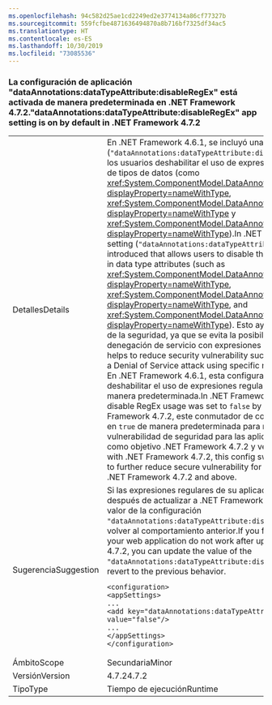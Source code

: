 ```yaml
---
ms.openlocfilehash: 94c582d25ae1cd2249ed2e3774134a86cf77327b
ms.sourcegitcommit: 559fcfbe4871636494870a8b716bf7325df34ac5
ms.translationtype: HT
ms.contentlocale: es-ES
ms.lasthandoff: 10/30/2019
ms.locfileid: "73085536"
---
```

### <a name="dataannotationsdatatypeattributedisableregex-app-setting-is-on-by-default-in-net-framework-472"></a><span data-ttu-id="4e230-101">La configuración de aplicación "dataAnnotations:dataTypeAttribute:disableRegEx" está activada de manera predeterminada en .NET Framework 4.7.2.</span><span class="sxs-lookup"><span data-stu-id="4e230-101">"dataAnnotations:dataTypeAttribute:disableRegEx" app setting is on by default in .NET Framework 4.7.2</span></span>

|   |   |
|---|---|
|<span data-ttu-id="4e230-102">Detalles</span><span class="sxs-lookup"><span data-stu-id="4e230-102">Details</span></span>|<span data-ttu-id="4e230-103">En .NET Framework 4.6.1, se incluyó una configuración de aplicación (<code>&quot;dataAnnotations:dataTypeAttribute:disableRegEx&quot;</code>) que permite a los usuarios deshabilitar el uso de expresiones regulares en atributos de tipos de datos (como <xref:System.ComponentModel.DataAnnotations.EmailAddressAttribute?displayProperty=nameWithType>, <xref:System.ComponentModel.DataAnnotations.UrlAttribute?displayProperty=nameWithType> y <xref:System.ComponentModel.DataAnnotations.PhoneAttribute?displayProperty=nameWithType>).</span><span class="sxs-lookup"><span data-stu-id="4e230-103">In .NET Framework 4.6.1, an app setting (<code>&quot;dataAnnotations:dataTypeAttribute:disableRegEx&quot;</code>) was introduced that allows users to disable the use of regular expressions in data type attributes (such as <xref:System.ComponentModel.DataAnnotations.EmailAddressAttribute?displayProperty=nameWithType>, <xref:System.ComponentModel.DataAnnotations.UrlAttribute?displayProperty=nameWithType>, and <xref:System.ComponentModel.DataAnnotations.PhoneAttribute?displayProperty=nameWithType>).</span></span> <span data-ttu-id="4e230-104">Esto ayuda a reducir la vulnerabilidad de la seguridad, ya que se evita la posibilidad de un ataque por denegación de servicio con expresiones regulares específicas.</span><span class="sxs-lookup"><span data-stu-id="4e230-104">This helps to reduce security vulnerability such as avoiding the possibility of a Denial of Service attack using specific regular expressions.</span></span><br/><span data-ttu-id="4e230-105">En .NET Framework 4.6.1, esta configuración de aplicación para deshabilitar el uso de expresiones regulares se estableció en <code>false</code> de manera predeterminada.</span><span class="sxs-lookup"><span data-stu-id="4e230-105">In .NET Framework 4.6.1, this app setting to disable RegEx usage was set to <code>false</code> by default.</span></span> <span data-ttu-id="4e230-106">A partir de .NET Framework 4.7.2, este conmutador de configuración está establecido en <code>true</code> de manera predeterminada para reducir todavía más la vulnerabilidad de seguridad para las aplicaciones web que tengan como objetivo .NET Framework 4.7.2 y versiones superiores.</span><span class="sxs-lookup"><span data-stu-id="4e230-106">Starting with .NET Framework 4.7.2, this config switch is set to <code>true</code> by default to further reduce secure vulnerability for web applications that target .NET Framework 4.7.2 and above.</span></span>|
|<span data-ttu-id="4e230-107">Sugerencia</span><span class="sxs-lookup"><span data-stu-id="4e230-107">Suggestion</span></span>|<span data-ttu-id="4e230-108">Si las expresiones regulares de su aplicación web no funcionan después de actualizar a .NET Framework 4.7.2, puede actualizar el valor de la configuración <code>&quot;dataAnnotations:dataTypeAttribute:disableRegEx&quot;</code> a <code>false</code> para volver al comportamiento anterior.</span><span class="sxs-lookup"><span data-stu-id="4e230-108">If you find that regular expressions in your web application do not work after upgrading to .NET Framework 4.7.2, you can update the value of the <code>&quot;dataAnnotations:dataTypeAttribute:disableRegEx&quot;</code> setting to <code>false</code> to revert to the previous behavior.</span></span><pre><code class="lang-xml">&lt;configuration&gt;&#13;&#10;&lt;appSettings&gt;&#13;&#10;...&#13;&#10;&lt;add key=&quot;dataAnnotations:dataTypeAttribute:disableRegEx&quot; value=&quot;false&quot;/&gt;&#13;&#10;...&#13;&#10;&lt;/appSettings&gt;&#13;&#10;&lt;/configuration&gt;&#13;&#10;</code></pre>|
|<span data-ttu-id="4e230-109">Ámbito</span><span class="sxs-lookup"><span data-stu-id="4e230-109">Scope</span></span>|<span data-ttu-id="4e230-110">Secundaria</span><span class="sxs-lookup"><span data-stu-id="4e230-110">Minor</span></span>|
|<span data-ttu-id="4e230-111">Versión</span><span class="sxs-lookup"><span data-stu-id="4e230-111">Version</span></span>|<span data-ttu-id="4e230-112">4.7.2</span><span class="sxs-lookup"><span data-stu-id="4e230-112">4.7.2</span></span>|
|<span data-ttu-id="4e230-113">Tipo</span><span class="sxs-lookup"><span data-stu-id="4e230-113">Type</span></span>|<span data-ttu-id="4e230-114">Tiempo de ejecución</span><span class="sxs-lookup"><span data-stu-id="4e230-114">Runtime</span></span>|
